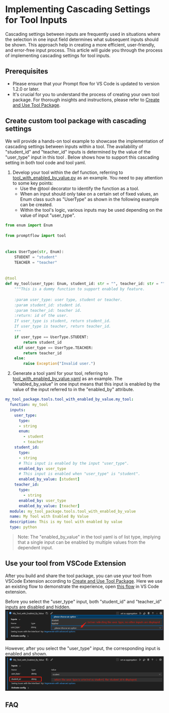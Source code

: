 # Implementing Cascading Settings for Tool Inputs

Cascading settings between inputs are frequently used in situations where the selection in one input field determines what subsequent inputs should be shown.
This approach help in creating a more efficient, user-friendly, and error-free input process.
This article will guide you through the process of implementing cascading settings for tool inputs.

## Prerequisites
* Please ensure that your Prompt flow for VS Code is updated to version 1.2.0 or later.
* It's crucial for you to understand the process of creating your own tool package. For thorough insights and instructions, please refer to [Create and Use Tool Package](create-and-use-tool-package.md).

## Create custom tool package with cascading settings
We will provide a hands-on tool example to showcase the implementation of cascading settings between inputs within a tool. 
The availability of "student_id" and "teacher_id" inputs is determined by the value of the "user_type" input in this tool .
Below shows how to support this cascading setting in both tool code and tool yaml.

1. Develop your tool within the def function, referring to [tool_with_enabled_by_value.py](https://github.com/microsoft/promptflow/blob/main/examples/tools/tool-package-quickstart/my_tool_package/tools/tool_with_enabled_by_value.py) as an example. You need to pay attention to some key points:
    * Use the @tool decorator to identify the function as a tool.
    * When an input should only take on a certain set of fixed values, an Enum class such as "UserType" as shown in the following example can be created.
    * Within the tool's logic, various inputs may be used depending on the value of input "user_type".

```python
from enum import Enum

from promptflow import tool


class UserType(str, Enum):
    STUDENT = "student"
    TEACHER = "teacher"


@tool
def my_tool(user_type: Enum, student_id: str = "", teacher_id: str = "") -> str:
    """This is a dummy function to support enabled by feature.

    :param user_type: user type, student or teacher.
    :param student_id: student id.
    :param teacher_id: teacher id.
    :return: id of the user.
    If user_type is student, return student_id.
    If user_type is teacher, return teacher_id.
    """
    if user_type == UserType.STUDENT:
        return student_id
    elif user_type == UserType.TEACHER:
        return teacher_id
    else:
        raise Exception("Invalid user.")
```

2. Generate a tool yaml for your tool, referring to [tool_with_enabled_by_value.yaml]((https://github.com/microsoft/promptflow/blob/main/examples/tools/tool-package-quickstart/my_tool_package/yamls/tool_with_enabled_by_value.yaml)
) as an example. The "enabled_by_value" in one input means that this input is enabled by the value of the input referred to in the "enabled_by" attribute.

```yaml
my_tool_package.tools.tool_with_enabled_by_value.my_tool:
  function: my_tool
  inputs:
    user_type:
      type:
      - string
      enum:
        - student
        - teacher
    student_id:
      type:
      - string
      # This input is enabled by the input "user_type".
      enabled_by: user_type
      # This input is enabled when "user_type" is "student".
      enabled_by_value: [student]
    teacher_id:
      type:
        - string
      enabled_by: user_type
      enabled_by_value: [teacher]
  module: my_tool_package.tools.tool_with_enabled_by_value
  name: My Tool with Enabled By Value
  description: This is my tool with enabled by value
  type: python
```
> Note: The "enabled_by_value" in the tool yaml is of list type, implying that a single input can be enabled by multiple values from the dependent input.

## Use your tool from VSCode Extension
After you build and share the tool package, you can use your tool from VSCode Extension according to [Create and Use Tool Package](create-and-use-tool-package.md).
Here we use an existing flow to demonstrate the experience, open [this flow](https://github.com/microsoft/promptflow/tree/main/examples/flows/standard/flow-with-enabled-by-value) in VS Code extension. 

Before you select the "user_type" input, both "student_id" and "teacher_id" inputs are disabled and hidden.
![before_user_type_selected.png](../../media/how-to-guides/develop-a-tool/before_user_type_selected.png)

However, after you select the "user_type" input, the corresponding input is enabled and shown.
![after_user_type_selected.png](../../media/how-to-guides/develop-a-tool/after_user_type_selected.png)


## FAQ
